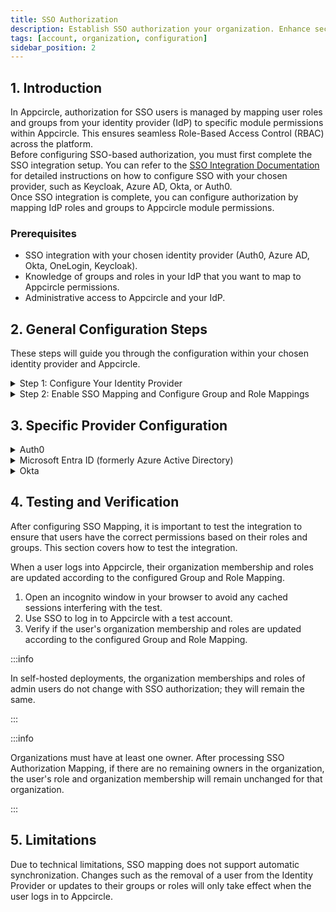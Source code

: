 ```yaml
---
title: SSO Authorization
description: Establish SSO authorization your organization. Enhance security and simplify access across Appcircle's platform.
tags: [account, organization, configuration]
sidebar_position: 2
---
```


## 1. Introduction

In Appcircle, authorization for SSO users is managed by mapping user roles and groups from your identity provider (IdP) to specific module permissions within Appcircle. This ensures seamless Role-Based Access Control (RBAC) across the platform.  
Before configuring SSO-based authorization, you must first complete the SSO integration setup. You can refer to the [SSO Integration Documentation](/account/my-organization/security/authentications/sso-authentication) for detailed instructions on how to configure SSO with your chosen provider, such as Keycloak, Azure AD, Okta, or Auth0.  
Once SSO integration is complete, you can configure authorization by mapping IdP roles and groups to Appcircle module permissions.

### Prerequisites

-   SSO integration with your chosen identity provider (Auth0, Azure AD, Okta, OneLogin, Keycloak).
-   Knowledge of groups and roles in your IdP that you want to map to Appcircle permissions.
-   Administrative access to Appcircle and your IdP.

## 2. General Configuration Steps

These steps will guide you through the configuration within your chosen identity provider and Appcircle.

<details>
  <summary>Step 1: Configure Your Identity Provider</summary>

1. Perform identity provider-specific configurations, including creating groups and roles, and defining group and role claims/attributes. 
2. In Appcircle, enter the group and role claim/attribute names as defined in your IdP.

Follow **3. Specific Provider Configuration** section to complete this steps.

</details>

<details>
  <summary>Step 2: Enable SSO Mapping and Configure Group and Role Mappings</summary>

### Accessing SSO Mapping Settings

1. Navigate to the **Organization > Security > Authentications** section on your dashboard.
2. Select the **Manage** on the **Appcircle SSO Login**.

<Screenshot url='https://cdn.appcircle.io/docs/assets/manage-appcircle-sso.png' /> 

3. Select the **Manage Authorization**

<Screenshot url='https://cdn.appcircle.io/docs/assets/appcircle-sso-manage-authz-button.png' /> 

### Group and Role Mapping Configuration

1. Enter the name of the SSO group and select the corresponding Appcircle organization you want to map. Ensure the group name is correct.

2. Click Add to map the SSO group to an Appcircle organization. This will automatically link users from the SSO group to the selected organization in Appcircle.

<Screenshot url='https://cdn.appcircle.io/docs/assets/sso-group-mapping.png' /> 

3. You can define role mappings for each group mapping. Click the **Configure** button to set up role mappings.
4. Enter the role name and select the corresponding Appcircle roles you want to map. Ensure the role name is correct.

<Screenshot url='https://cdn.appcircle.io/docs/assets/sso-role-mapping.png' /> 

5. Finally, enable SSO Authorization with the **Enable SSO Authorization** toggle.

</details>

## 3. Specific Provider Configuration

<details>
    <summary>Auth0</summary>

<details>
    <summary>Auth0 (OpenID Connect)</summary>

#### Step 1. Create Roles

1. In the Auth0 dashboard, navigate to the **User Management > Roles** section.
2. Click **Create Role** button. Create necessary roles.

<Screenshot url='https://cdn.appcircle.io/docs/assets/sso-mapping-auth0-create-roles.png' />

#### Step 2. Create Organization

1. In the Auth0 dashboard, navigate to the **Organization** section.
2. Click **Create Organization** button to create organizations.

<Screenshot url='https://cdn.appcircle.io/docs/assets/sso-mapping-auth0-create-groups.png' />

3. Click the created organization to navigate to **Organization Details**.
4. On the **Organization Details** screen, click the **Members** tab to manage members of organization.
5. Click the **Add Members** button to add users who will become members of your organization.

<Screenshot url='https://cdn.appcircle.io/docs/assets/sso-mapping-auth0-add-members.png' />

6. On the **Members** screen, click the three dots and select **Assign Roles**. Assign the desired roles to users for organization.

<Screenshot url='https://cdn.appcircle.io/docs/assets/sso-mapping-auth0-assign-roles.png' />

7. On the **Organization Details** screen, navigate to the **Connections** tab.
8. Click the **Enable Connections** button
9. Select **Username-Password-Authentication** and click **Enable Connection** 

<Screenshot url='https://cdn.appcircle.io/docs/assets/sso-mapping-auth0-enable-connections.png' />

10. Select **Enable Auto-Membership** and **Enable Signup** on the displayed screen, then click **Save**.

<Screenshot url='https://cdn.appcircle.io/docs/assets/sso-mapping-auth0-enable-connections2.png' />

#### Step 3. Enable Organization for your application

1. In the Auth0 dashboard, navigate to the **Applications** section.
2. Select the relevant application.
3. On the **Application Details** screen, navigate to the **Organizations** tab.

<Screenshot url='https://cdn.appcircle.io/docs/assets/sso-mapping-auth0-application-organizations1.png' />

4. Click **Disable Grants Now**.
5. Choose **Business Users** for the type of users and select **Prompt for Organization** for the login flow.
6. Click **Save Changes**.

<Screenshot url='https://cdn.appcircle.io/docs/assets/sso-mapping-auth0-application-organizations2.png' />

#### Step 4. Define Group And Role Attributes & Claims

The user's group and role values should be included in the token as claims. This enables retrieval of the user's group and role during SSO login. The groups claim is already present in the token. Follow these steps to add the roles claim:

1. In the Auth0 dashboard, navigate to the **Actions > Library** section.
2. Click the **Create Action** button and select **Build from Scratch**.

<Screenshot url='https://cdn.appcircle.io/docs/assets/sso-mapping-auth0-actions-library1.png' />

3. Enter an appropriate name for the **Custom Action** in the popup window. Keep the remaining settings at their default values,as shown in the image below.

<Screenshot url='https://cdn.appcircle.io/docs/assets/sso-mapping-auth0-actions-library2.png' />

4. On the **Custom Action Details** screen, copy and paste following Javascript code to code editor.

```js
exports.onExecutePostLogin = async (event, api) => {
  const namespace = 'your_namespace_';
  if (event.authorization) {
    api.idToken.setCustomClaim(`${namespace}roles`, event.authorization.roles);
    api.accessToken.setCustomClaim(`${namespace}roles`, event.authorization.roles);
  }
}
```

<Screenshot url='https://cdn.appcircle.io/docs/assets/sso-mapping-auth0-actions-library3.png' />

5. Finally click on the **Deploy** button.
6. In the Auth0 dashboard, navigate to the **Flows** section.
7. Click the Login.

<Screenshot url='https://cdn.appcircle.io/docs/assets/sso-mapping-auth0-actions-flows1.png' />

8. Drag and drop the custom action created previously. The role claim has been added to the token.

#### Step 5. Define Group and Role Claim Names in Appcircle

1. Navigate to the **Organization > Security > Authentications** section on your dashboard.
2. Select the **Manage** on the **Appcircle SSO Login**.

<Screenshot url='https://cdn.appcircle.io/docs/assets/manage-appcircle-sso.png' /> 

3. Select the **Manage Authorization**.

<Screenshot url='https://cdn.appcircle.io/docs/assets/appcircle-sso-manage-authz-button.png' /> 

2. Enter the Group Claim Name as org_id and the Role Claim Name as your_namespace_roles. Note that the role claim is created as a custom claim in Auth0, so use the name you determined earlier.

<Screenshot url='https://cdn.appcircle.io/docs/assets/sso-mapping-auth0-oidc-ac-group-role-claim-name.png' />

</details>

<details>
    <summary>Auth0 (SAML)</summary>

#### Step 1. Create Roles

1. In the Auth0 dashboard, navigate to the **User Management > Roles** section.
2. Click **Create Role** button. Create necessary roles.

<Screenshot url='https://cdn.appcircle.io/docs/assets/sso-mapping-auth0-create-roles.png' />

#### Step 2. Create Organization

1. In the Auth0 dashboard, navigate to the **Organization** section.
2. Click **Create Organization** button to create organizations.

<Screenshot url='https://cdn.appcircle.io/docs/assets/sso-mapping-auth0-create-groups.png' />

3. Click the created organization to navigate to **Organization Details**.
4. On the **Organization Details** screen, click the **Members** tab to manage members of organization.
5. Click the **Add Members** button to add users who will become members of your organization.

<Screenshot url='https://cdn.appcircle.io/docs/assets/sso-mapping-auth0-add-members.png' />

6. On the **Members** screen, click the three dots and select **Assign Roles**. Assign the desired roles to users for organization.

<Screenshot url='https://cdn.appcircle.io/docs/assets/sso-mapping-auth0-assign-roles.png' />

7. On the **Organization Details** screen, navigate to the **Connections** tab.
8. Click the **Enable Connections** button
9. Select **Username-Password-Authentication** and click **Enable Connection** 

<Screenshot url='https://cdn.appcircle.io/docs/assets/sso-mapping-auth0-enable-connections.png' />

10. Select **Enable Auto-Membership** and **Enable Signup** on the displayed screen, then click **Save**.

<Screenshot url='https://cdn.appcircle.io/docs/assets/sso-mapping-auth0-enable-connections2.png' />

#### Step 3. Enable Organization for your application

1. In the Auth0 dashboard, navigate to the **Applications** section.
2. Select the relevant application.
3. On the **Application Details** screen, navigate to the **Organizations** tab.

<Screenshot url='https://cdn.appcircle.io/docs/assets/sso-mapping-auth0-application-organizations1.png' />

4. Click **Disable Grants Now**.
5. Choose **Business Users** for the type of users and select **Prompt for Organization** for the login flow.
6. Click **Save Changes**.

<Screenshot url='https://cdn.appcircle.io/docs/assets/sso-mapping-auth0-application-organizations2.png' />

#### Step 4. Define Group And Role Attributes & Claims

The user's group and role values should be included in the token as claims. This enables retrieval of the user's group and role during SSO login. The groups claim is already present in the token. Follow these steps to add the roles claim:

1. In the Auth0 dashboard, navigate to the **Actions > Library** section.
2. Click the **Create Action** button and select **Build from Scratch**.

<Screenshot url='https://cdn.appcircle.io/docs/assets/sso-mapping-auth0-actions-library1.png' />

3. Enter an appropriate name for the **Custom Action** in the popup window. Keep the remaining settings at their default values,as shown in the image below.

<Screenshot url='https://cdn.appcircle.io/docs/assets/sso-mapping-auth0-actions-library2.png' />

4. On the **Custom Action Details** screen, copy and paste following Javascript code to code editor.

```js
exports.onExecutePostLogin = async (event, api) => {
  const namespace = 'your_namespace_';
  if (event.authorization) {
    api.idToken.setCustomClaim(`${namespace}roles`, event.authorization.roles);
    api.accessToken.setCustomClaim(`${namespace}roles`, event.authorization.roles);
  }
}
```

<Screenshot url='https://cdn.appcircle.io/docs/assets/sso-mapping-auth0-actions-library3.png' />

5. Finally click on the **Deploy** button.
6. In the Auth0 dashboard, navigate to the **Flows** section.
7. Click the Login.

<Screenshot url='https://cdn.appcircle.io/docs/assets/sso-mapping-auth0-actions-flows1.png' />

8. Drag and drop the custom action created previously. The role claim has been added to the token.

#### Step 5. Define Group and Role Attributes names in Appcircle

1. Navigate to the **Organization > Security > Authentications** section on your dashboard.
2. Select the **Manage** on the **Appcircle SSO Login**.

<Screenshot url='https://cdn.appcircle.io/docs/assets/manage-appcircle-sso.png' /> 

3. Select the **Manage Authorization**.

<Screenshot url='https://cdn.appcircle.io/docs/assets/appcircle-sso-manage-authz-button.png' /> 

4. Enter the Group Attribute Name as `http://schemas.auth0.com/org_id` and the Role Attribute Name as `http://schemas.auth0.com/your_namespace_roles`. Note that the role attribute is created as a custom attribute in Auth0, so you must use the name you determined previously.

<Screenshot url='https://cdn.appcircle.io/docs/assets/sso-mapping-auth0-saml-ac-group-role-attribute-name.png' />

</details>

</details>

<details>
    <summary>Microsoft Entra ID (formerly Azure Active Directory) </summary>

<details>
    <summary>Microsoft Entra ID (SAML)</summary>

#### Step 1. Create Groups in Microsoft Entra ID

1. Log in to [Azure](https://azure.microsoft.com/en-us/) as an admin and navigate to **Azure Services > Microsoft Entra ID** 

<Screenshot url='https://cdn.appcircle.io/docs/assets/sso-mapping-azure-saml-goto-entra-id.png' />

2. Navigate to the **Manage > Groups** section from left menu.
3. Click the **New Group**.

<Screenshot url='https://cdn.appcircle.io/docs/assets/sso-mapping-azure-saml-groups.png' />

4. Assign a proper name and description to the new group. Designate an owner and members to the group.

<Screenshot url='https://cdn.appcircle.io/docs/assets/sso-mapping-azure-saml-new-group.png' />

#### Step 2. Create Roles in Microsoft Entra ID

1. Navigate to the **Manage > App registrations** section from left menu.
2. Select **All applications** to view a list of all your applications and locate your application.

<Screenshot url='https://cdn.appcircle.io/docs/assets/sso-mapping-azure-saml-app-registrations.png' />

3. Navigate to the **Manage > App Roles** section from left menu.
4. Click the **Create app role**. Create a new app role as shown in the image below.

<Screenshot url='https://cdn.appcircle.io/docs/assets/sso-mapping-azure-saml-create-app-roles.png' />

5. Navigate to the **Manage > API permissions** section from left menu.
6. Click the **Add Permissions**. 
7. Select the **My APIs** and click on your application name.  

<Screenshot url='https://cdn.appcircle.io/docs/assets/sso-mapping-azure-saml-api-permissions1.png' />

8. Select **permissions** and click on **Add permissions**.

<Screenshot url='https://cdn.appcircle.io/docs/assets/sso-mapping-azure-saml-api-permissions2.png' />

#### Step 3. Assign user, group and roles to application in Microsoft Entra ID

1. Navigate to the **Azure Services > Microsoft Entra ID**.
2. Navigate to the **Manage > Enterprise applications** section from left menu. 

<Screenshot url='https://cdn.appcircle.io/docs/assets/sso-mapping-azure-saml-enterprise-applications1.png' />

3. Click your application. 

<Screenshot url='https://cdn.appcircle.io/docs/assets/sso-mapping-azure-saml-enterprise-applications2.png' />

4. Click **Assign users and groups**.

<Screenshot url='https://cdn.appcircle.io/docs/assets/sso-mapping-azure-saml-assign-users-groups1.png' />

5. Click **Add user/group**.

<Screenshot url='https://cdn.appcircle.io/docs/assets/sso-mapping-azure-saml-assign-users-groups2.png' />

6. Select users, groups and role. This process can be repeated as needed.

<Screenshot url='https://cdn.appcircle.io/docs/assets/sso-mapping-azure-saml-assign-users-groups3.png' />

#### Step 4. Define Group and Role Attributes & Claims in Microsoft Entra ID

1. Navigate to the **Manage > Single sign-on** section from left menu. 
2. Click **Edit** in **Attributes & Claims** section.

<Screenshot url='https://cdn.appcircle.io/docs/assets/sso-mapping-azure-saml-attributes1.png' />

3. Click the **Add a Group Claim**. 
4. Select the **Groups assigned to the application** 
5. Select the **Cloud only group display names** as source attribute. 
6. Then click on the **Save** button

<Screenshot url='https://cdn.appcircle.io/docs/assets/sso-mapping-azure-saml-attributes2.png' />

7. Click **Add new claim**. 
8. Enter name as **roles** 
9. Select **user.assignedroles** as source attribute. 
10. Then click on **Save**.

<Screenshot url='https://cdn.appcircle.io/docs/assets/sso-mapping-azure-saml-attributes3.png' />

#### Step 5. Define Group and Role Attribute names in Appcircle

1. Navigate to the **Organization > Security > Authentications** section on your dashboard.
2. Select the **Manage** on the **Appcircle SSO Login**.

<Screenshot url='https://cdn.appcircle.io/docs/assets/manage-appcircle-sso.png' /> 

3. Select the **Manage Authorization**.

<Screenshot url='https://cdn.appcircle.io/docs/assets/appcircle-sso-manage-authz-button.png' /> 

4. Enter **Group Attribute Name** as ``http://schemas.microsoft.com/ws/2008/06/identity/claims/groups`` and **Role Attribute Name** as ``roles``.

<Screenshot url='https://cdn.appcircle.io/docs/assets/sso-mapping-azure-saml-ac-group-role-attribute-name.png' />

</details>

</details>

<details>
    <summary>Okta</summary>

<details>
    <summary>Okta (OpenID Connect)</summary>

#### Step 1. Create Groups and Define Group Claim

1. Navigate to the **Directory > Groups** section in the Okta Dashboard
2. Create the groups as needed.

<Screenshot url='https://cdn.appcircle.io/docs/assets/sso-mapping-okta-create-groups.png' />

3. Assign users to groups.

<Screenshot url='https://cdn.appcircle.io/docs/assets/sso-mapping-okta-assign-users-to-groups.png' />

4. Navigate to the **Applications > Applications** section from left navigation menu.
5. Select your application from the list 
6. Navigate to the **Sign on** tab. 
7. Click **Edit** for OpenID Connect ID Token.

<Screenshot url='https://cdn.appcircle.io/docs/assets/sso-mapping-okta-oidc-edit-id-token.png' />

8. Enter Groups claim filter as shown in the image below.

<Screenshot url='https://cdn.appcircle.io/docs/assets/sso-mapping-okta-oidc-groups-claim.png' />

#### Step 2. Create and Set Role Attribute to User

The roles will be stored in user attributes.

1. Navigate to the **Directory > Profile Editor** section from left navigation menu.
2. Select the **User (default)** from profile list.

<Screenshot url='https://cdn.appcircle.io/docs/assets/sso-mapping-okta-profile-editor.png' />

3. Click **Add Attribute**.

<Screenshot url='https://cdn.appcircle.io/docs/assets/sso-mapping-okta-create-user-attribute1.png' />

4. Add a new user attribute with the following attributes.
- Data type: Choose "String Array"
- Display name: Enter "Roles"
- Variable name: Enter "roles"
- User permission: Choose "Read-Write"

<Screenshot url='https://cdn.appcircle.io/docs/assets/sso-mapping-okta-create-user-attribute2.png' />

5. Navigate to the **Directory > Profile Editor** section from left navigation menu.

<Screenshot url='https://cdn.appcircle.io/docs/assets/sso-mapping-okta-oidc-profile-editor.png' />

6. Select the application-specific user profile named **"Your Okta Application Name" User** from the profile list.

<Screenshot url='https://cdn.appcircle.io/docs/assets/sso-mapping-okta-app-profile-editor.png' />

7. Click **Add Atribute** and add new attribute with the following configuration. Then click **Save**.
- Data type: Choose "String Array"
- Display name: Enter "Roles"
- Variable name: Enter "roles"

<Screenshot url='https://cdn.appcircle.io/docs/assets/sso-mapping-okta-app-profile-editor-add-attribute.png' />

8. Click **Mappings** and switch to **Okta User to "Your Application Name"** tab. Define a mapping between the user roles attribute and the application user roles attribute as shown in the image below.

<Screenshot url='https://cdn.appcircle.io/docs/assets/sso-mapping-okta-oidc-map-roles-attribute.png' />

9. Navigate to the **Directory > People** section from left navigation menu.
10. Select a user from the list.
11. Navigate to the **Profile** tab. 

<Screenshot url='https://cdn.appcircle.io/docs/assets/sso-mapping-okta-edit-user-attribute1.png' />

12. Click **Edit** and update the user's role attribute. For example, set it to 'Manager'.

<Screenshot url='https://cdn.appcircle.io/docs/assets/sso-mapping-okta-edit-user-attribute2.png' />

#### Step 3. Define the Role Claim

1. Navigate to the **Security > API > Authorization Servers** section from left navigation menu.

<Screenshot url='https://cdn.appcircle.io/docs/assets/sso-mapping-okta-oidc-security-api.png' />

2. Click **default**
3. Navigate to the **Claims** tab. 
4. Add new claim as the following configuration.
- Name: Enter "Roles"
- Include in token type: Select "ID Token" and "Always"
- Value type: Select "Expression"
- Value: Enter "user.roles"
- Disable claim: Select "false"
- Include in: Select "Any scope"

<Screenshot url='https://cdn.appcircle.io/docs/assets/sso-mapping-okta-oidc-add-roles-claim.png' />

5. Navigate to the **Applications > Applications** section from left navigation menu.
6. Click **Refresh Application Data**.
 
<Screenshot url='https://cdn.appcircle.io/docs/assets/sso-mapping-okta-refresh-application-data.png' />

#### Step 4. Define Group and Role Claim in Appcircle

1. Navigate to the **Organization > Security > Authentications** section on your dashboard.
2. Select the **Manage** on the **Appcircle SSO Login**.

<Screenshot url='https://cdn.appcircle.io/docs/assets/manage-appcircle-sso.png' /> 

3. Select the **Manage Authorization**.

<Screenshot url='https://cdn.appcircle.io/docs/assets/appcircle-sso-manage-authz-button.png' /> 

4. Enter **Group Attribute Name** as ``groups`` and **Role Attribute Name** as ``roles``.

<Screenshot url='https://cdn.appcircle.io/docs/assets/sso-mapping-okta-oidc-group-role-claim-name.png' />

#### Step 5: Update SSO Scope Configuration

1. Navigate to the **Organization > Security > Authentications** section on your dashboard.  
2. Select the **Manage** option under the **Appcircle SSO Login**.  

<Screenshot url='https://cdn.appcircle.io/docs/assets/manage-appcircle-sso.png' /> 

3. Select **Manage Authentication** and click the **Edit** button.
4. Add the **groups** to the **Default Scope** field.

<Screenshot url='https://cdn.appcircle.io/docs/assets/sso-mapping-okta-openid-groups.png' /> 

5. Click the **Save** button.

</details>

<details>
    <summary>Okta (SAML)</summary>

#### Step 1. Create Groups and Assign to the Application

1. Navigate to the **Directory > Groups** section in the Okta Dashboard. Create the groups as needed.

<Screenshot url='https://cdn.appcircle.io/docs/assets/sso-mapping-okta-create-groups.png' />

2. Assign users to groups.

<Screenshot url='https://cdn.appcircle.io/docs/assets/sso-mapping-okta-assign-users-to-groups.png' />

3. Navigate to the **Applications > Applications** section from left navigation menu.
4. Select your application from the list 
5. Navigate to the **Assignments** tab. 
6. Assign the previously created groups to the application.

<Screenshot url='https://cdn.appcircle.io/docs/assets/sso-mapping-okta-assign-groups-to-application.png' />

#### Step 2. Create and Set Role Attribute to User

The roles will be stored in user attributes.

1. Navigate to the **Directory > Profile Editor** section from left navigation menu.
2. Select the **User (default)** from profile list.

<Screenshot url='https://cdn.appcircle.io/docs/assets/sso-mapping-okta-profile-editor.png' />

3. Click **Add Attribute**.

<Screenshot url='https://cdn.appcircle.io/docs/assets/sso-mapping-okta-create-user-attribute1.png' />

4. Add a new user attribute with the following configuration.
- Data type: Choose "String Array"
- Display name: Enter "Roles"
- Variable name: Enter "roles"
- User permission: Choose "Read-Write"

<Screenshot url='https://cdn.appcircle.io/docs/assets/sso-mapping-okta-create-user-attribute2.png' />

5. Navigate to the **Directory > Profile Editor** section from left navigation menu.

<Screenshot url='https://cdn.appcircle.io/docs/assets/sso-mapping-okta-oidc-profile-editor.png' />

6. Select the application-specific user profile named **"Your Okta Application Name" User** from the profile list.

<Screenshot url='https://cdn.appcircle.io/docs/assets/sso-mapping-okta-app-profile-editor.png' />

7. Click **Add Atribute** and add new attribute with the following configuration. Then click **Save**.
- Data type: Choose "String Array"
- Display name: Enter "Roles"
- Variable name: Enter "roles"

<Screenshot url='https://cdn.appcircle.io/docs/assets/sso-mapping-okta-app-profile-editor-add-attribute.png' />

8. Click **Mappings** and switch to **Okta User to "Your Application Name"** tab. Define a mapping between the user roles attribute and the application user roles attribute as shown in the image below.

<Screenshot url='https://cdn.appcircle.io/docs/assets/sso-mapping-okta-oidc-map-roles-attribute.png' />

9. Navigate to the **Directory > People** section from left navigation menu.
10. Select a user from the list.
11. Navigate to the **Profile** tab. 

<Screenshot url='https://cdn.appcircle.io/docs/assets/sso-mapping-okta-edit-user-attribute1.png' />

12. Click **Edit** and update the user's role attribute. For example, set it to 'Manager'.

<Screenshot url='https://cdn.appcircle.io/docs/assets/sso-mapping-okta-edit-user-attribute2.png' />

#### Step 3. Define Group and Role Attributes

1. Navigate to the **Applications > Applications** section.
2. Select your application from the list and navigate to the **General** tab.
3. Click on **Edit** in **SAML Settings**

<Screenshot url='https://cdn.appcircle.io/docs/assets/sso-mapping-okta-application-edit-saml.png' />

4. Enter the Group and Role Attribute statement as following configuration.

Add attribute statement as below
- Name: Enter "roles"
- Name format: Select "Basic"
- Value: Enter "user.roles"

Add group attribute statement as below
- Name: Enter "groups"
- Name format: Select "Basic"
- Filter: Select "Matches regex"
- Filter Value: Enter ".*"

<Screenshot url='https://cdn.appcircle.io/docs/assets/sso-mapping-okta-add-saml-statement.png' />

#### Step 4. Define Group and Role Claim in Appcircle

1. Navigate to the **Organization > Security > Authentications** section on your dashboard.
2. Select the **Manage** on the **Appcircle SSO Login**

<Screenshot url='https://cdn.appcircle.io/docs/assets/manage-appcircle-sso.png' /> 

3. Select the **Manage Authorization**.

<Screenshot url='https://cdn.appcircle.io/docs/assets/appcircle-sso-manage-authz-button.png' /> 

4. Enter **Group Attribute Name** as ``groups`` and **Role Attribute Name** as ``roles``.

<Screenshot url='https://cdn.appcircle.io/docs/assets/sso-mapping-okta-saml-ac-group-role-attribute-name.png' />

</details> 

</details>

## 4. Testing and Verification

After configuring SSO Mapping, it is important to test the integration to ensure that users have the correct permissions based on their roles and groups. This section covers how to test the integration.

When a user logs into Appcircle, their organization membership and roles are updated according to the configured Group and Role Mapping.

1. Open an incognito window in your browser to avoid any cached sessions interfering with the test.
2. Use SSO to log in to Appcircle with a test account.
3. Verify if the user's organization membership and roles are updated according to the configured Group and Role Mapping.

:::info

In self-hosted deployments, the organization memberships and roles of admin users do not change with SSO authorization; they will remain the same.

:::

:::info

Organizations must have at least one owner. After processing SSO Authorization Mapping, if there are no remaining owners in the organization, the user's role and organization membership will remain unchanged for that organization.

:::

## 5. Limitations

Due to technical limitations, SSO mapping does not support automatic synchronization. Changes such as the removal of a user from the Identity Provider or updates to their groups or roles will only take effect when the user logs in to Appcircle.